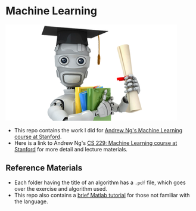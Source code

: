 # Machine Learning

![Machine Learning](machinelearning.png "Machine Learning")

- This repo contains the work I did for [Andrew Ng's Machine Learning course at Stanford](https://www.coursera.org/learn/machine-learning).
- Here is a link to Andrew Ng's [CS 229: Machine Learning course at Stanford](http://cs229.stanford.edu/) for more detail and lecture materials.

## Reference Materials
- Each folder having the title of an algorithm has a `.pdf` file, which goes over the exercise and algorithm used.
- This repo also contains a [brief Matlab tutorial](https://github.com/navdeep-G/Machine-Learning/tree/master/Matlab%20Tutorial) for those not familiar with the language.
